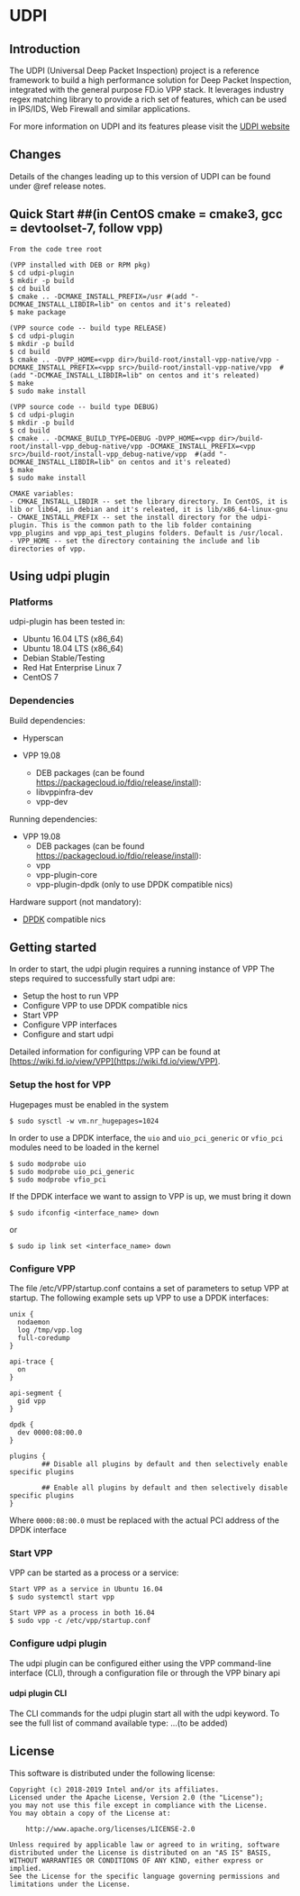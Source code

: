 UDPI
========================

## Introduction

The UDPI (Universal Deep Packet Inspection) project is a reference framework to build a high performance solution
for Deep Packet Inspection, integrated with the general purpose FD.io VPP stack.
It leverages industry regex matching library to provide a rich set of features,
   which can be used in IPS/IDS, Web Firewall and similar applications.

For more information on UDPI and its features please visit the
[UDPI website](https://wiki.fd.io/view/UDPI)


## Changes

Details of the changes leading up to this version of UDPI can be found under
@ref release notes.

## Quick Start ##(in CentOS cmake = cmake3, gcc = devtoolset-7, follow vpp)
```
From the code tree root

(VPP installed with DEB or RPM pkg)
$ cd udpi-plugin
$ mkdir -p build
$ cd build
$ cmake .. -DCMAKE_INSTALL_PREFIX=/usr #(add "-DCMKAE_INSTALL_LIBDIR=lib" on centos and it's releated)
$ make package

(VPP source code -- build type RELEASE)
$ cd udpi-plugin
$ mkdir -p build
$ cd build
$ cmake .. -DVPP_HOME=<vpp dir>/build-root/install-vpp-native/vpp -DCMAKE_INSTALL_PREFIX=<vpp src>/build-root/install-vpp-native/vpp  #(add "-DCMKAE_INSTALL_LIBDIR=lib" on centos and it's releated)
$ make
$ sudo make install

(VPP source code -- build type DEBUG)
$ cd udpi-plugin
$ mkdir -p build
$ cd build
$ cmake .. -DCMAKE_BUILD_TYPE=DEBUG -DVPP_HOME=<vpp dir>/build-root/install-vpp_debug-native/vpp -DCMAKE_INSTALL_PREFIX=<vpp src>/build-root/install-vpp_debug-native/vpp  #(add "-DCMKAE_INSTALL_LIBDIR=lib" on centos and it's releated)
$ make
$ sudo make install

CMAKE variables:
- CMKAE_INSTALL_LIBDIR -- set the library directory. In CentOS, it is lib or lib64, in debian and it's releated, it is lib/x86_64-linux-gnu
- CMAKE_INSTALL_PREFIX -- set the install directory for the udpi-plugin. This is the common path to the lib folder containing vpp_plugins and vpp_api_test_plugins folders. Default is /usr/local.
- VPP_HOME -- set the directory containing the include and lib directories of vpp.
```

## Using udpi plugin ##

### Platforms ###

udpi-plugin has been tested in:

- Ubuntu 16.04 LTS (x86_64)
- Ubuntu 18.04 LTS (x86_64)
- Debian Stable/Testing
- Red Hat Enterprise Linux 7
- CentOS 7


### Dependencies ###

Build dependencies:

- Hyperscan

- VPP 19.08
  - DEB packages (can be found https://packagecloud.io/fdio/release/install):
  - libvppinfra-dev
  - vpp-dev

Running dependencies:

- VPP 19.08
  - DEB packages (can be found https://packagecloud.io/fdio/release/install):
  - vpp
  - vpp-plugin-core
  - vpp-plugin-dpdk (only to use DPDK compatible nics)

Hardware support (not mandatory):

- [DPDK](http://DPDK.org/) compatible nics

## Getting started ##
In order to start, the udpi plugin requires a running instance of VPP
The steps required to successfully start udpi are:

- Setup the host to run VPP
- Configure VPP to use DPDK compatible nics
- Start VPP
- Configure VPP interfaces
- Configure and start udpi

Detailed information for configuring VPP can be found at [https://wiki.fd.io/view/VPP](https://wiki.fd.io/view/VPP).

### Setup the host for VPP ###

Hugepages must be enabled in the system

```
$ sudo sysctl -w vm.nr_hugepages=1024
```

In order to use a DPDK interface, the `uio` and `uio_pci_generic` or `vfio_pci` modules need to be loaded in the kernel

```
$ sudo modprobe uio
$ sudo modprobe uio_pci_generic
$ sudo modprobe vfio_pci
```

If the DPDK interface we want to assign to VPP is up, we must bring it down

```
$ sudo ifconfig <interface_name> down
```
or
```
$ sudo ip link set <interface_name> down
```

### Configure VPP ###
The file /etc/VPP/startup.conf contains a set of parameters to setup VPP at startup.
The following example sets up VPP to use a DPDK interfaces:

``` shell
unix {
  nodaemon
  log /tmp/vpp.log
  full-coredump
}

api-trace {
  on
}

api-segment {
  gid vpp
}

dpdk {
  dev 0000:08:00.0
}

plugins {
        ## Disable all plugins by default and then selectively enable specific plugins

        ## Enable all plugins by default and then selectively disable specific plugins
}
```
Where `0000:08:00.0` must be replaced with the actual PCI address of the DPDK interface

### Start VPP ###

VPP can be started as a process or a service:

``` shell
Start VPP as a service in Ubuntu 16.04
$ sudo systemctl start vpp

Start VPP as a process in both 16.04
$ sudo vpp -c /etc/vpp/startup.conf

```

### Configure udpi plugin ###
The udpi plugin can be configured either using the VPP command-line interface (CLI), through a configuration file or through the VPP binary api

#### udpi plugin CLI ####

The CLI commands for the udpi plugin start all with the udpi keyword. To see the full list of command available type:
...(to be added)

## License ##

This software is distributed under the following license:

```
Copyright (c) 2018-2019 Intel and/or its affiliates.
Licensed under the Apache License, Version 2.0 (the "License");
you may not use this file except in compliance with the License.
You may obtain a copy of the License at:

    http://www.apache.org/licenses/LICENSE-2.0

Unless required by applicable law or agreed to in writing, software
distributed under the License is distributed on an "AS IS" BASIS,
WITHOUT WARRANTIES OR CONDITIONS OF ANY KIND, either express or implied.
See the License for the specific language governing permissions and
limitations under the License.

```
